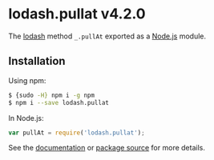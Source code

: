 # lodash.pullat v4.2.0

The [lodash](https://lodash.com/) method `_.pullAt` exported as a [Node.js](https://nodejs.org/) module.

## Installation

Using npm:
```bash
$ {sudo -H} npm i -g npm
$ npm i --save lodash.pullat
```

In Node.js:
```js
var pullAt = require('lodash.pullat');
```

See the [documentation](https://lodash.com/docs#pullAt) or [package source](https://github.com/lodash/lodash/blob/4.2.0-npm-packages/lodash.pullat) for more details.
